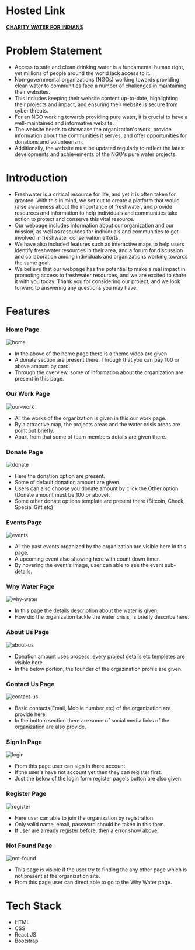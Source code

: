 <h1>Hosted Link</h1>
<a href='https://charity-water-for-indians.vercel.app/' target='_blank'><strong>CHARITY WATER FOR INDIANS</strong></a>

<h1>Problem Statement</h1>
<ul>
    <li>Access to safe and clean drinking water is a fundamental human right, yet millions of people around the world lack access to it.</li>
    <li>Non-governmental organizations (NGOs) working towards providing clean water to communities face a number of challenges in maintaining their websites.</li>
    <li>This includes keeping their website content up-to-date, highlighting their projects and impact, and ensuring their website is secure from cyber threats.</li>
    <li>For an NGO working towards providing pure water, it is crucial to have a well-maintained and informative website.</li>
    <li>The website needs to showcase the organization's work, provide information about the communities it serves, and offer opportunities for donations and volunteerism.</li>
    <li>Additionally, the website must be updated regularly to reflect the latest developments and achievements of the NGO's pure water projects.</li>
</ul>

<h1>Introduction</h1>
<ul>
    <li>Freshwater is a critical resource for life, and yet it is often taken for granted. With this in mind, we set out to create a platform that would raise awareness about the importance of freshwater, and provide resources and information to help individuals and communities take action to protect and conserve this vital resource.</li>
    <li>Our webpage includes information about our organization and our mission, as well as resources for individuals and communities to get involved in freshwater conservation efforts.</li>
    <li>We have also included features such as interactive maps to help users identify freshwater resources in their area, and a forum for discussion and collaboration among individuals and organizations working towards the same goal.</li>
    <li>We believe that our webpage has the potential to make a real impact in promoting access to freshwater resources, and we are excited to share it with you today. Thank you for considering our project, and we look forward to answering any questions you may have.</li>
</ul>
<h1>Features</h1>

<h3>Home Page</h3>

![home](https://user-images.githubusercontent.com/121128467/229288378-6a0cc540-82ab-4ff7-975f-2a6156f2b938.png)

<ul>
    <li>In the above of the home page there is a theme video are given.</li>
    <li>A donate section are present there. Through that you can pay 100 or above amount by card.</li>
    <li>Through the overview, some of information about the organization are present in this page.</li>
</ul>


<h3>Our Work Page</h3>

![our-work](https://user-images.githubusercontent.com/121128467/229288024-de4b1232-5be2-488b-bb04-b41acf33248f.png)

<ul>
    <li>All the works of the organization is given in this our work page.</li>
    <li>By a attractive map, the projects areas and the water crisis areas are point out briefly.</li>
    <li>Apart from that some of team members details are given there.</li>
</ul>


<h3>Donate Page</h3>

![donate](https://user-images.githubusercontent.com/121128467/229288057-cde95d94-6d1c-4a8c-b680-56259d8c5436.png)

<ul>
    <li>Here the donation option are present.</li>
    <li>Some of default donation amount are given.</li>
    <li>Users can also choose you donate amount by click the Other option (Donate amount must be 100 or above).</li>
    <li>Some other donate options template are present there (Bitcoin, Check, Special Gift etc)</li>
</ul>


<h3>Events Page</h3>

![events](https://user-images.githubusercontent.com/121128467/229288037-811fe70d-1ac9-49a8-973d-39ca03b8d3e9.png)

<ul>
    <li>All the past events organized by the organization are visible here in this page.</li>
    <li>A upcoming event also showing here with count down timer.</li>
    <li>By hovering the event's image, user can able to see the event sub-details.</li>
</ul>


<h3>Why Water Page</h3>

![why-water](https://user-images.githubusercontent.com/121128467/229288029-862dfab5-a9eb-4a36-b9a9-adbfcd72f8ea.png)

<ul>
    <li>In this page the details description about the water is given.</li>
    <li>How did the organization tackle the water crisis, is briefly describe here.</li>
</ul>


<h3>About Us Page</h3>

![about-us](https://user-images.githubusercontent.com/121128467/229288093-17ff3eaa-20cc-4f55-8865-bc59bb274ae6.png)

<ul>
    <li>Donation amount uses process, every project details etc templetes are visible here.</li>
    <li>In the below portion, the founder of the orgazination profile are given.</li>
</ul>


<h3>Contact Us Page</h3>

![contact-us](https://user-images.githubusercontent.com/121128467/229288089-59e0109d-60c0-464d-b528-81d0a75664e8.png)

<ul>
    <li>Basic contacts(Email, Mobile number etc) of the organization are provide here.</li>
    <li>In the bottom section there are some of social media links of the organization are also provide.</li>
</ul>


<h3>Sign In Page</h3>

![login](https://user-images.githubusercontent.com/121128467/229288086-5c1ce8dd-c628-4d31-ba9d-b26ad8a7bced.png)

<ul>
    <li>From this page user can sign in there account.</li>
    <li>If the user's have not account yet then they can register first.</li>
    <li>Just the below of the login form register page's button are also given.</li>
</ul>


<h3>Register Page</h3>

![register](https://user-images.githubusercontent.com/121128467/229288084-a4d85539-58af-4b29-bc9a-ed6969c9d71b.png)

<ul>
    <li>Here user can able to join the organization by registration.</li>
    <li>Only valid name, email, password should be taken in this form.</li>
    <li>If user are already register before, then a error show above.</li>
</ul>


<h3>Not Found Page</h3>

![not-found](https://user-images.githubusercontent.com/121128467/229288083-b51fcf7a-4e44-45e2-a4aa-9d343f733d4b.png)

<ul>
    <li>This page is visible if the user try to finding the any other page which is not present at the organization site.</li>
    <li>From this page user can direct able to go to the Why Water page.</li>
</ul>



<h1>Tech Stack</h1>
<ul>
    <li>HTML</li>
    <li>CSS</li>
    <li>React JS</li>
    <li>Bootstrap</li>
</ul>
